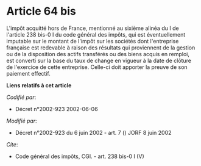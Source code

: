 # Article 64 bis

L'impôt acquitté hors de France, mentionné au sixième alinéa du I de l'article 238 bis-0 I du code général des impôts, qui
est éventuellement imputable sur le montant de l'impôt sur les sociétés dont l'entreprise française est redevable à raison
des résultats qui proviennent de la gestion ou de la disposition des actifs transférés ou des biens acquis en remploi, est
converti sur la base du taux de change en vigueur à la date de clôture de l'exercice de cette entreprise. Celle-ci doit
apporter la preuve de son paiement effectif.

**Liens relatifs à cet article**

_Codifié par_:

  - Décret n°2002-923 2002-06-06

_Modifié par_:

  - Décret n°2002-923 du 6 juin 2002 - art. 7 () JORF 8 juin 2002

_Cite_:

  - Code général des impôts, CGI. - art. 238 bis-0 I (V)
